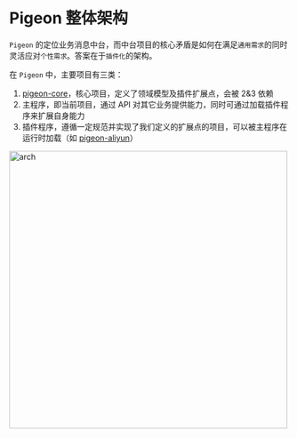 # Pigeon 整体架构

`Pigeon` 的定位业务消息中台，而中台项目的核心矛盾是如何在满足`通用需求`的同时灵活应对`个性需求`。答案在于`插件化`的架构。

在 `Pigeon` 中，主要项目有三类：
1. [pigeon-core](https://github.com/pigeon-cp/pigeon-core)，核心项目，定义了领域模型及插件扩展点，会被 2&3 依赖
2. 主程序，即当前项目，通过 API 对其它业务提供能力，同时可通过加载插件程序来扩展自身能力
3. 插件程序，遵循一定规范并实现了我们定义的扩展点的项目，可以被主程序在运行时加载（如 [pigeon-aliyun](https://github.com/pigeon-cp/pigeon-aliyun)）


<a href="https://ibb.co/1bfqX4h"><img src="https://i.ibb.co/XVZs5GN/arch.jpg" width=500 heigh=500 alt="arch" border="0" /></a>
